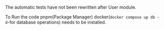 The automatic tests have not been rewritten after User module.

To Run the code pnpm(Package Manager) docker(`docker compose up db -d`-for database operations) needs to be installed.


